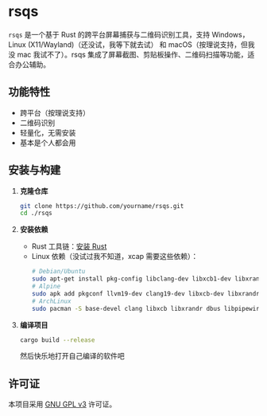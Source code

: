 # rsqs

`rsqs` 是一个基于 Rust 的跨平台屏幕捕获与二维码识别工具，支持 Windows，Linux (X11/Wayland)（还没试，我等下就去试） 和 macOS（按理说支持，但我没 mac 我试不了）。rsqs 集成了屏幕截图、剪贴板操作、二维码扫描等功能，适合办公辅助。

## 功能特性

- 跨平台（按理说支持）
- 二维码识别
- 轻量化，无需安装
- 基本是个人都会用

## 安装与构建

1. **克隆仓库**
    ```sh
    git clone https://github.com/yourname/rsqs.git
    cd ./rsqs
    ```

2. **安装依赖**
    - Rust 工具链：[安装 Rust](https://www.rust-lang.org/tools/install)
    - Linux 依赖（没试过我不知道，xcap 需要这些依赖）：
        ```sh
        # Debian/Ubuntu
        sudo apt-get install pkg-config libclang-dev libxcb1-dev libxrandr-dev libdbus-1-dev libpipewire-0.3-dev libwayland-dev libegl-dev
        # Alpine
        sudo apk add pkgconf llvm19-dev clang19-dev libxcb-dev libxrandr-dev dbus-dev pipewire-dev wayland-dev mesa-dev
        # ArchLinux
        sudo pacman -S base-devel clang libxcb libxrandr dbus libpipewire
        ```

3. **编译项目**
    ```sh
    cargo build --release
    ```

    然后快乐地打开自己编译的软件吧


## 许可证

本项目采用 [GNU GPL v3](LICENSE) 许可证。
